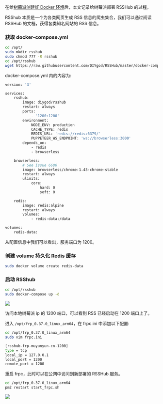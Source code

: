 <!--
abbrlink: wns8hpzc
-->

在给[树莓派创建好 Docker 环境](https://muyunyun.cn/blog/2a97pq3a)后，本文记录给树莓派部署 RSSHub 的过程。

RSShub 本质是一个为各类网页生成 RSS 信息的爬虫集合，我们可以通过阅读 RSSHub 的文档，获得各类知名网站的 RSS 信息。

### 获取 docker-compose.yml

```bash
cd /opt/
sudo mkdir rsshub
sudo chmod 777 -R rsshub
cd /opt/rsshub
wget https://raw.githubusercontent.com/DIYgod/RSSHub/master/docker-compose.yml
```

docker-compose.yml 内的内容为:

```bash
version: '3'

services:
	rsshub:
		image: diygod/rsshub
		restart: always
		ports:
			- '1200:1200'
		environment:
			NODE_ENV: production
			CACHE_TYPE: redis
			REDIS_URL: 'redis://redis:6379/'
			PUPPETEER_WS_ENDPOINT: 'ws://browserless:3000'
		depends_on:
			- redis
			- browserless

	browserless:
		# See issue 6680
		image: browserless/chrome:1.43-chrome-stable
		restart: always
		ulimits:
			core:
				hard: 0
				soft: 0

	redis:
		image: redis:alpine
		restart: always
		volumes:
			- redis-data:/data

volumes:
	redis-data:
```

从配置信息中我们可以看出，服务端口为 1200。

### 创建 volume 持久化 Redis 缓存

```bash
sudo docker volume create redis-data
```

### 启动 RSShub

```bash
cd /opt/rsshub
sudo docker-compose up -d
```

![](http://with.muyunyun.cn/ca92893197e45c4753eab1f72bfc9abb.jpg)

访问本地树莓派 ip 的 1200 端口，可以看到 RSS 已经启动在 1200 端口上了。

进入 `/opt/frp_0.37.0_linux_arm64`，在 frpc.ini 中添加以下配置:

```bash
cd /opt/frp_0.37.0_linux_arm64
sudo vim frpc.ini
```

```bash
[rsshub-frp-muyunyun-cn-1200]
type = tcp
local_ip = 127.0.0.1
local_port = 1200
remote_port = 1200
```

重启 frpc，此时可以在公网中访问到新部署的 RSSHub 服务。

```bash
cd /opt/frp_0.37.0_linux_arm64
pm2 restart start_frpc.sh
```

![](http://with.muyunyun.cn/99cc2f01fb172287d2a758e88c3fd9f2.jpg)
